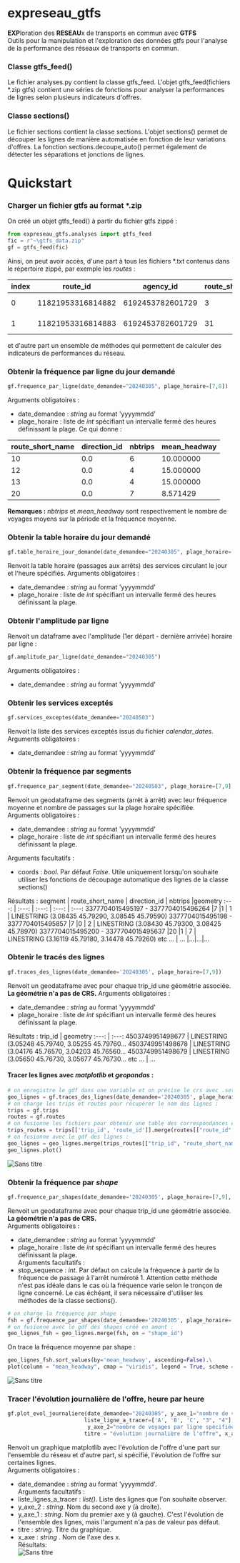 # expreseau_gtfs
**EXP**loration des **RESEAU**x de transports en commun avec **GTFS**\
Outils pour la manipulation et l'exploration des données gtfs pour l'analyse de la performance des réseaux de transports en commun.
### Classe gtfs_feed()
Le fichier analyses.py contient la classe gtfs_feed. L'objet gtfs_feed(fichiers *.zip gtfs) contient une séries de fonctions pour analyser la performances de lignes selon plusieurs indicateurs d'offres.
### Classe sections()
Le fichier sections contient la classe sections. L'objet sections() permet de découper les lignes de manière automatisée en fonction de leur variations d'offres.
La fonction sections.decoupe_auto() permet également de détecter les séparations et jonctions de lignes.


# Quickstart

### Charger un fichier gtfs au format *.zip
On créé un objet gtfs_feed() à partir du fichier gtfs zippé :

```python
from expreseau_gtfs.analyses import gtfs_feed
fic = r"~\gtfs_data.zip"
gf = gtfs_feed(fic)
```
Ainsi, on peut avoir accès, d'une part à tous les fichiers *.txt contenus dans le répertoire zippé, par exemple les *routes* :

  index |          route_id |        agency_id |route_short_name   | route_long_name  |      route_desc | route_type | route_url |route_color |           route_text_color
---   |---					|   ---           |       ---         |   ---            |      ---        |   ---      |    ---    |   ---      |   ---
0  | 11821953316814882 | 6192453782601729 |               3   |         Ligne 3 	|	Ligne Ligne 3   |        3   |     NaN   |   ed6e00   |			FFFFFF
1  | 11821953316814883 | 6192453782601729 |              31   |        Ligne 31		|	Ligne Ligne 31  |         3  |      NaN  |    9c8cc9		|	FFFFFF  

et d'autre part un ensemble de méthodes qui permettent de calculer des indicateurs de performances du réseau.

### Obtenir la fréquence par ligne du jour demandé
```python
gf.frequence_par_ligne(date_demandee="20240305", plage_horaire=[7,8])
```
Arguments obligatoires :
   -  date_demandee : *string* au format 'yyyymmdd'
   -  plage_horaire : liste de *int* spécifiant un intervalle fermé des heures définissant la plage.
Ce qui donne :

route_short_name|  direction_id|  nbtrips|  mean_headway
---		  |     ---        |    ---    |---
10     |      0.0        |    6        |  10.000000
12     |      0.0        |    4       |  15.000000
13     |      0.0        |    4       |  15.000000
20     |      0.0        |    7       |   8.571429

**Remarques :** *nbtrips* et *mean_headway* sont respectivement le nombre de voyages moyens sur la période et la fréquence moyenne.

### Obtenir la table horaire du jour demandé

```python
gf.table_horaire_jour_demande(date_demandee="20240305", plage_horaire=[7,8])
```
Renvoit la table horaire (passages aux arrêts) des services circulant le jour et l'heure spécifiés.
Arguments obligatoires :
   -  date_demandee : *string* au format 'yyyymmdd'
   -  plage_horaire : liste de *int* spécifiant un intervalle fermé des heures définissant la plage.

### Obtenir l'amplitude par ligne
Renvoit un dataframe avec l'amplitude (1er départ - dernière arrivée) horaire par ligne : 
```python
gf.amplitude_par_ligne(date_demandee="20240305")
```
Arguments obligatoires :
   -  date_demandee : *string* au format 'yyyymmdd'


### Obtenir les services exceptés

```python
gf.services_exceptes(date_demandee="20240503")
```
Renvoit la liste des services exceptés issus du fichier *calendar_dates*.\
Arguments obligatoires :
   -  date_demandee : *string* au format 'yyyymmdd'

### Obtenir la fréquence par segments 
```python
gf.frequence_par_segment(date_demandee="20240503", plage_horaire=[7,9], coords=False)
```
Renvoit un geodataframe des segments (arrêt à arrêt) avec leur fréquence moyenne et nombre de passages sur la plage horaire spécifiée.\
Arguments obligatoires :
   -  date_demandee : *string* au format 'yyyymmdd'
   -  plage_horaire : liste de *int* spécifiant un intervalle fermé des heures définissant la plage.

Arguments facultatifs :
   - coords : *bool*. Par défaut *False*. Utile uniquement lorsqu'on souhaite utiliser les fonctions de découpage automatique des lignes de la classe sections()

Résultats :
segment |	route_short_name |	direction_id 	| nbtrips 	|geometry
:---:	|        :---:     |       :---:   |      :---:    | :---:
3377704015495197 - 3377704015496264 	|7 	|1 |	1 	| LINESTRING (3.08435 45.79290, 3.08545 45.79590)
3377704015495198 - 3377704015495857 	|7 	|0 |	2 	| LINESTRING (3.08430 45.79300, 3.08425 45.78970)
3377704015495200 - 3377704015495637 	|20 	|1 |	7 	| LINESTRING (3.16119 45.79180, 3.14478 45.79260)
etc ... | ... |...|...|...

### Obtenir le tracés des lignes

```python
gf.traces_des_lignes(date_demandee='20240305', plage_horaire=[7,9])
```
Renvoit un geodataframe avec pour chaque trip_id une géométrie associée. **La géométrie n'a pas de CRS.**
Arguments obligatoires :
   -  date_demandee : *string* au format 'yyyymmdd'
   -  plage_horaire : liste de *int* spécifiant un intervalle fermé des heures définissant la plage.

Résultats :
trip_id            |                               geometry
:---:			      |                   :---:
4503749951498677 | LINESTRING (3.05248 45.79740, 3.05255 45.79760...
4503749951498678 | LINESTRING (3.04176 45.76570, 3.04203 45.76560...
4503749951498679 | LINESTRING (3.05650 45.76730, 3.05677 45.76730...
etc ... | ...

#### Tracer les lignes avec *matplotlib* et *geopandas* :
```python
# on enregistre le gdf dans une variable et on précise le crs avec .set_crs() (ici WGS84)
geo_lignes = gf.traces_des_lignes(date_demandee='20240305', plage_horaire=[7,9]).set_crs("epsg:4326")
# on charge les trips et routes pour récupérer le nom des lignes :
trips = gf.trips
routes = gf.routes
# on fusionne les fichiers pour obtenir une table des correspondances entre trip_id et route_short_name :
trips_routes = trips[['trip_id', 'route_id']].merge(routes[["route_id", "route_short_name", "route_color"]], on = 'route_id')
# on fusionne avec le gdf des lignes :
geo_lignes = geo_lignes.merge(trips_routes[["trip_id", "route_short_name", "route_color"]], on = "trip_id")
geo_lignes.plot()
```
![Sans titre](https://github.com/lufages/expreseau_gtfs/assets/113050391/1aeb9cba-8793-477e-8e47-e40273134348)


### Obtenir la fréquence par *shape*

```python
gf.frequence_par_shapes(date_demandee='20240305', plage_horaire=[7,9], stop_sequence = 1)
```
Renvoit un geodataframe avec pour chaque trip_id une géométrie associée. **La géométrie n'a pas de CRS.**\
Arguments obligatoires :
   -  date_demandee : *string* au format 'yyyymmdd'
   -  plage_horaire : liste de *int* spécifiant un intervalle fermé des heures définissant la plage.\
Arguments facultatifs :
   - stop_sequence : *int*. Par défaut on calcule la fréquence à partir de la fréquence de passage à l'arrêt numéroté 1. Attention cette méthode n'est pas idéale dans le cas où la fréquence varie selon le tronçon de ligne concerné. Le cas échéant, il sera nécessaire d'utiliser les méthodes de la classe sections().
```python
# on charge la fréquence par shape : 
fsh = gf.frequence_par_shapes(date_demandee='20240305', plage_horaire=[7,9])
# on fusionne avec le gdf des shapes créé en amont :
geo_lignes_fsh = geo_lignes.merge(fsh, on = "shape_id")
```
On trace la fréquence moyenne par shape :
```python
geo_lignes_fsh.sort_values(by='mean_headway', ascending=False).\
plot(column = "mean_headway", cmap = "viridis", legend = True, scheme = "natural_breaks")
```
![Sans titre](https://github.com/lufages/expreseau_gtfs/assets/113050391/48f3a6d2-6371-400c-8a95-1fdf4a354826)


### Tracer l'évolution journalière de l'offre, heure par heure

```python
gf.plot_evol_journaliere(date_demandee="20240305", y_axe_1="nombre de voyages totaux",
                        liste_ligne_a_tracer=['A', 'B', 'C', "3", "4"],
                         y_axe_2="nombre de voyages par ligne spécifiée",
                        titre = "évolution journalière de l'offre", x_axe = "tranches horaires")
```
Renvoit un graphique matplotlib avec l'évolution de l'offre d'une part sur l'ensemble du réseau et d'autre part, si spécifié, l'évolution de l'offre sur certaines lignes.\
Arguments obligatoires :
   -  date_demandee : *string* au format 'yyyymmdd'.\
Arguments facultatifs :
   - liste_lignes_a_tracer : *list()*. Liste des lignes que l'on souhaite observer.
   - y_axe_2 : *string*. Nom du second axe y (à droite).
   - y_axe_1 : *string*. Nom du premier axe y (à gauche). C'est l'évolution de l'ensemble des lignes, mais l'argument n'a pas de valeur pas défaut.
   - titre : *string*. Titre du graphique.
   - x_axe : *string* . Nom de l'axe des x.\
Résultats:\
![Sans titre](https://github.com/lufages/expreseau_gtfs/assets/113050391/6adf0159-db0b-4d9b-b289-35f0101806f6)

